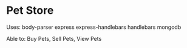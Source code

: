 # Pet Store

Uses: body-parser express express-handlebars handlebars mongodb

Able to: Buy Pets, Sell Pets, View Pets
